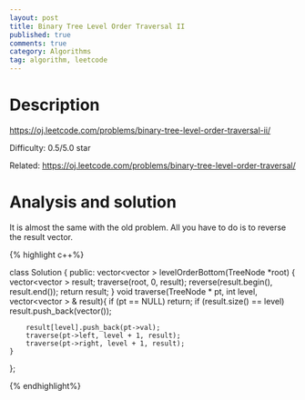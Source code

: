```yaml
---
layout: post
title: Binary Tree Level Order Traversal II
published: true
comments: true
category: Algorithms
tag: algorithm, leetcode
---
```


# Description

https://oj.leetcode.com/problems/binary-tree-level-order-traversal-ii/

Difficulty: 0.5/5.0 star

Related: https://oj.leetcode.com/problems/binary-tree-level-order-traversal/


# Analysis and solution

It is almost the same with the old problem. All you have to do is to reverse the result vector.

{% highlight c++%}

class Solution {
public:
	vector<vector<int> > levelOrderBottom(TreeNode *root) {
		vector<vector<int> > result;
		traverse(root, 0, result);
		reverse(result.begin(), result.end());
		return result;
	}
	void traverse(TreeNode * pt, int level, vector<vector<int> > & result){
		if (pt == NULL)
			return;
		if (result.size() == level)
			result.push_back(vector<int>());

		result[level].push_back(pt->val);
		traverse(pt->left, level + 1, result);
		traverse(pt->right, level + 1, result);
	}
};

{% endhighlight%}